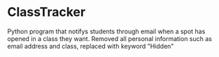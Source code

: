 # ClassTracker
Python program that notifys students through email when a spot has opened in a class they want. Removed all personal information such as email address and class, replaced with keyword "Hidden"
